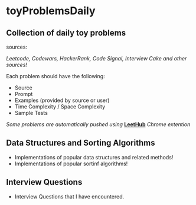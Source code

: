 # toyProblemsDaily

## Collection of daily toy problems

sources:

_Leetcode, Codewars, HackerRank, Code Signal, Interview Cake and other sources!_

Each problem should have the following:

-   Source
-   Prompt
-   Examples (provided by source or user)
-   Time Complexity / Space Complexity
-   Sample Tests

<em> Some problems are automatically pushed using</em> [**LeetHub**](https://chrome.google.com/webstore/detail/leethub/aciombdipochlnkbpcbgdpjffcfdbggi?hl=en) <em>Chrome extention</em> 

## Data Structures and Sorting Algorithms

-   Implementations of popular data structures and related methods!
-   Implementations of popular sortinf algorithms!
&nbsp;

## Interview Questions 
 - Interview Questions that I have encountered. 
